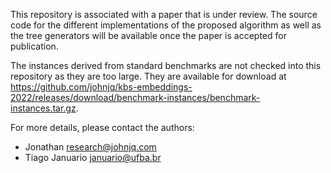 This repository is associated with a paper that is under review.
The source code for the different implementations of the proposed algorithm as well as the tree generators will be available once the paper is accepted for publication.

The instances derived from standard benchmarks are not checked into this repository as they are too large.
They are available for download at https://github.com/johnjq/kbs-embeddings-2022/releases/download/benchmark-instances/benchmark-instances.tar.gz.

For more details, please contact the authors:
* Jonathan <research@johnjq.com>
* Tiago Januario <januario@ufba.br>
